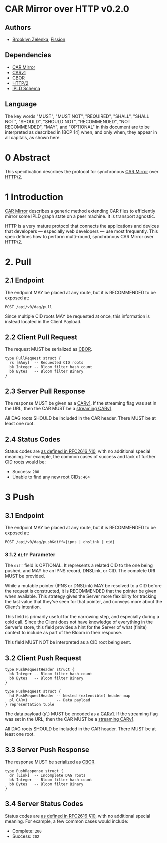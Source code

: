 # CAR Mirror over HTTP v0.2.0

## Authors

* [Brooklyn Zelenka], [Fission]

## Dependencies

- [CAR Mirror]
- [CARv1]
- [CBOR]
- [HTTP/2]
- [IPLD Schema]

## Language

The key words "MUST", "MUST NOT", "REQUIRED", "SHALL", "SHALL NOT", "SHOULD", "SHOULD NOT", "RECOMMENDED", "NOT RECOMMENDED", "MAY", and "OPTIONAL" in this document are to be interpreted as described in [BCP 14] when, and only when, they appear in all capitals, as shown here.

# 0 Abstract

This specification describes the protocol for synchronous [CAR Mirror] over [HTTP/2].

# 1 Introduction

[CAR Mirror] describes a generic method extending CAR files to efficiently mirror some IPLD graph state on a peer machine. It is transport agnostic.

HTTP is a very mature protocol that connects the applications and devices that developers — especially web developers — use most frequently. This spec defines how to perform multi-round, synchronous CAR Mirror over HTTP/2.

# 2. Pull

## 2.1 Endpoint

The endpoint MAY be placed at any route, but it is RECOMMENDED to be exposed at:

```http
POST /api/v0/dag/pull
```

Since multiple CID roots MAY be requested at once, this information is instead located in the Client Payload.

## 2.2 Client Pull Request

The request MUST be serialized as [CBOR]. 

```ipldsch
type PullRequest struct {
  rs [&Any]  -- Requested CID roots
  bk Integer -- Bloom filter hash count
  bb Bytes   -- Bloom filter Binary
}
```

## 2.3 Server Pull Response

The response MUST be given as a [CARv1]. If the streaming flag was set in the URL, then the CAR MUST be a [streaming CARv1].

All DAG roots SHOULD be included in the CAR header. There MUST be at least one root.

## 2.4 Status Codes

Status codes are [as defined in RFC2616 §10][RFC2616 #10], with no additional special meaning. For example, the common cases of success and lack of further CID roots would be:

* Success: `200`
* Unable to find any new root CIDs: `404`

# 3 Push

## 3.1 Endpoint

The endpoint MAY be placed at any route, but it is RECOMMENDED to be exposed at:

```http
POST /api/v0/dag/push&diff={ipns | dnslink | cid}
```

### 3.1.2 `diff` Parameter

The `diff` field is OPTIONAL. It represents a related CID to the one being pushed, and MAY be an IPNS record, DNSLink, or CID. The complete URI MUST be provided.

While a mutable pointer (IPNS or DNSLink) MAY be resolved to a CID before the request is constructed, it is RECOMMENDED that the pointer be given when available. This strategy gives the Server more flexibility for tracking the last value that they've seen for that pointer, and conveys more about the Client's intention.

This field is primarily useful for the narrowing step, and especially during a cold call. Since the Client does not have knowledge of everything in the Server's store, this field provides a hint for the Server of what (finite) context to include as part of the Bloom in their response.

This field MUST NOT be interpreted as a CID root being sent.

## 3.2 Client Push Request

```ipldsch
type PushRequestHeader struct {
  bk Integer -- Bloom filter hash count
  bb Bytes   -- Bloom filter Binary
}

type PushRequest struct {
  hd PushRequestHeader -- Nested (extensible) header map
  pl CARv1             -- Data payload
} representation tuple
```

The data payload (`pl`) MUST be encoded as a [CARv1]. If the streaming flag was set in the URL, then the CAR MUST be a [streaming CARv1].

All DAG roots SHOULD be included in the CAR header. There MUST be at least one root.

## 3.3 Server Push Response

The response MUST be serialized as [CBOR]. 

```ipldsch
type PushResponse struct {
  dr [Link]  -- Incomplete DAG roots
  bk Integer -- Bloom filter hash count
  bb Bytes   -- Bloom filter Binary
}
```

## 3.4 Server Status Codes

Status codes are [as defined in RFC2616 §10][RFC2616 #10], with no additional special meaning. For example, a few common cases would include:

* Complete: `200`
* Success: `202`

<!-- External Links -->

[Brooklyn Zelenka]: https://github.com/expede
[CAR Mirror]: https://github.com/wnfs-wg/car-mirror
[CARv1]: https://ipld.io/specs/transport/car/carv1/
[CBOR]: https://cbor.io/
[Fission]: https://fission.codes
[HTTP Streaming]: https://datatracker.ietf.org/doc/html/rfc7540#section-5
[HTTP/2]: https://datatracker.ietf.org/doc/html/rfc7540
[IPLD Schema]: https://ipld.io/docs/schemas/
[RFC2119]: https://datatracker.ietf.org/doc/html/rfc2119
[RFC2616 #10]: https://www.rfc-editor.org/rfc/rfc2616#section-10
[streaming CARv1]: https://ipld.io/specs/transport/car/carv1/#performance
